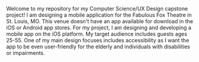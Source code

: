 Welcome to my repository for my Computer Science/UX Design capstone project! I am designing a mobile application for the Fabulous Fox Theatre in St. Louis, MO. This venue doesn't have an app available for download in the iOS or Android app stores. For my project, I am designing and developing a mobile app on the iOS platform. My target audience includes guests ages 25-55. One of my main design focuses includes accessibility as I want the app to be even user-friendly for the elderly and individuals with disabilities or impairments.
